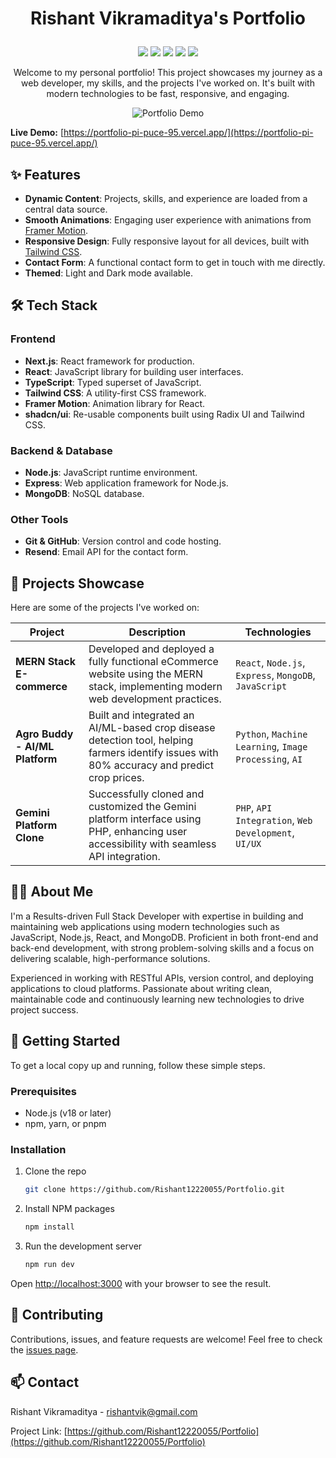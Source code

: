 # <p align="center"> Rishant Vikramaditya's Portfolio
<p align="center">
  <img src="https://img.shields.io/badge/Next.js-000000?style=for-the-badge&logo=nextdotjs&logoColor=white" />
  <img src="https://img.shields.io/badge/React-20232A?style=for-the-badge&logo=react&logoColor=61DAFB" />
  <img src="https://img.shields.io/badge/TypeScript-007ACC?style=for-the-badge&logo=typescript&logoColor=white" />
  <img src="https://img.shields.io/badge/Tailwind_CSS-38B2AC?style=for-the-badge&logo=tailwind-css&logoColor=white" />
  <img src="https://img.shields.io/badge/Framer_Motion-0055FF?style=for-the-badge&logo=framer&logoColor=white" />
</p>

<p align="center">
  Welcome to my personal portfolio! This project showcases my journey as a web developer, my skills, and the projects I've worked on. It's built with modern technologies to be fast, responsive, and engaging.
</p>

<p align="center">
  <img src="public/layout.mp4" alt="Portfolio Demo">
</p>

**Live Demo:** [https://portfolio-pi-puce-95.vercel.app/](https://portfolio-pi-puce-95.vercel.app/)

## ✨ Features

- **Dynamic Content**: Projects, skills, and experience are loaded from a central data source.
- **Smooth Animations**: Engaging user experience with animations from [Framer Motion](https://www.framer.com/motion/).
- **Responsive Design**: Fully responsive layout for all devices, built with [Tailwind CSS](https://tailwindcss.com/).
- **Contact Form**: A functional contact form to get in touch with me directly.
- **Themed**: Light and Dark mode available.

## 🛠️ Tech Stack

### Frontend
- **Next.js**: React framework for production.
- **React**: JavaScript library for building user interfaces.
- **TypeScript**: Typed superset of JavaScript.
- **Tailwind CSS**: A utility-first CSS framework.
- **Framer Motion**: Animation library for React.
- **shadcn/ui**: Re-usable components built using Radix UI and Tailwind CSS.

### Backend & Database
- **Node.js**: JavaScript runtime environment.
- **Express**: Web application framework for Node.js.
- **MongoDB**: NoSQL database.

### Other Tools
- **Git & GitHub**: Version control and code hosting.
- **Resend**: Email API for the contact form.

## 🚀 Projects Showcase

Here are some of the projects I've worked on:

| Project                         | Description                                                                                                                                      | Technologies                                                    |
| ------------------------------- | ------------------------------------------------------------------------------------------------------------------------------------------------ | --------------------------------------------------------------- |
| **MERN Stack E-commerce**       | Developed and deployed a fully functional eCommerce website using the MERN stack, implementing modern web development practices.                   | `React`, `Node.js`, `Express`, `MongoDB`, `JavaScript`          |
| **Agro Buddy - AI/ML Platform** | Built and integrated an AI/ML-based crop disease detection tool, helping farmers identify issues with 80% accuracy and predict crop prices.       | `Python`, `Machine Learning`, `Image Processing`, `AI`          |
| **Gemini Platform Clone**       | Successfully cloned and customized the Gemini platform interface using PHP, enhancing user accessibility with seamless API integration.            | `PHP`, `API Integration`, `Web Development`, `UI/UX`              |

## 👨‍💻 About Me

I'm a Results-driven Full Stack Developer with expertise in building and maintaining web applications using modern technologies such as JavaScript, Node.js, React, and MongoDB. Proficient in both front-end and back-end development, with strong problem-solving skills and a focus on delivering scalable, high-performance solutions.

Experienced in working with RESTful APIs, version control, and deploying applications to cloud platforms. Passionate about writing clean, maintainable code and continuously learning new technologies to drive project success.

## 🚀 Getting Started

To get a local copy up and running, follow these simple steps.

### Prerequisites

- Node.js (v18 or later)
- npm, yarn, or pnpm

### Installation

1.  Clone the repo
    ```sh
    git clone https://github.com/Rishant12220055/Portfolio.git
    ```
2.  Install NPM packages
    ```sh
    npm install
    ```
3.  Run the development server
    ```sh
    npm run dev
    ```

Open [http://localhost:3000](http://localhost:3000) with your browser to see the result.

## 🤝 Contributing

Contributions, issues, and feature requests are welcome! Feel free to check the [issues page](https://github.com/Rishant12220055/Portfolio/issues).

## 📫 Contact

Rishant Vikramaditya - [rishantvik@gmail.com](mailto:rishantvik@gmail.com)

Project Link: [https://github.com/Rishant12220055/Portfolio](https://github.com/Rishant12220055/Portfolio)
